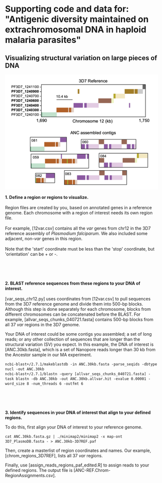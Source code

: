 # Supporting code and data for: "Antigenic diversity maintained on extrachromosomal DNA in haploid malaria parasites"

## Visualizing structural variation on large pieces of DNA

![alt text](https://github.com/emily-ebel/varSV/blob/main/ANC_PB_chr12.png)

<b>1. Define a region or regions to visualize.</b> <br><br>
Region files are created by you, based on annotated genes in a reference genome. Each chromosome with a region of interest needs its own region file. 
<br><br>For example, [12var.csv] contains all the <i>var</i> genes from chr12 in the 3D7 reference assembly of <i>Plasmodium falciparum</i>. We also included some adjacent, non-<i>var</i> genes in this region. 
<br><br>Note that the 'start' coordinate must be less than the 'stop' coordinate, but 'orientation' can be + or -. 


<br>
<br>
<br>


<b>2. BLAST reference sequences from these regions to your DNA of interest.</b><br><br>
[var_seqs_chr12.py] uses coordinates from [12var.csv] to pull sequences from the 3D7 reference genome and divide them into 500-bp blocks. Although this step is done separately for each chromosome, blocks from different chromosomes can be concatenated before the BLAST. For example, [allvar_seqs_chunks_040721.fasta] contains 500-bp blocks from all 37 <i>var</i> regions in the 3D7 genome.

Your DNA of interest could be some contigs you assembled; a set of long reads; or any other collection of sequences that are longer than the structural variation (SV) you expect. In this example, the DNA of interest is [ANC.30kb.fasta], which is a set of Nanopore reads longer than 30 kb from the Ancestor sample in our MA experiment. 

```
ncbi-blast+/2.7.1/makeblastdb -in ANC.30kb.fasta -parse_seqids -dbtype nucl -out ANC.30kb 
ncbi-blast+/2.7.1/blastn -query [allvar_seqs_chunks_040721.fasta] -task blastn -db ANC.30kb -out ANC.30kb.allvar.hit -evalue 0.00001 -word_size 8 -num_threads 6 -outfmt 6 
```

<br>
<br>
<br>

<b>3. Identify sequences in your DNA of interest that align to your defined regions.</b> 

To do this, first align your DNA of interest to your reference genome. 
 ```
cat ANC.30kb.fasta.gz | ./minimap2/minimap2 -x map-ont 3D7_PlasmoDB.fasta - > ANC.30kb-3D7REF.paf
```

Then, create a masterlist of region coordinates and names. Our example, [chrom_regions_3D7REF], lists all 37 <i>var</i> regions.

Finally, use [assign_reads_regions_paf_edited.R] to assign reads to your defined regions. The output file is [ANC-REF.Chrom-RegionAssignments.csv].
